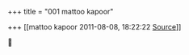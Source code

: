 +++
title = "001 mattoo kapoor"

+++
[[mattoo kapoor	2011-08-08, 18:22:22 [Source](https://groups.google.com/g/bvparishat/c/7mJekriHl6Y)]]





